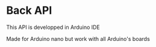 # Back API
This API is developped in Arduino IDE

Made for Arduino nano but work with all Arduino's boards

